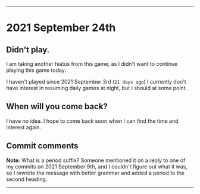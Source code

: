 
***

# 2021 September 24th

## Didn't play.

I am taking another hiatus from this game, as I didn't want to continue playing this game today.

I haven't played since 2021 September 3rd (`21 days ago`) I currently don't have interest in resuming daily games at night, but I should at some point.

## When will you come back?

I have no idea. I hope to come back soon when I can find the time and interest again.

## Commit comments

**Note:** What is a period suffix? Someone mentioned it on a reply to one of my commits on 2021 September 9th, and I couldn't figure out what it was, so I rewrote the message with better grammar and added a period to the second heading.

***
